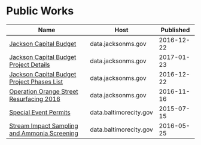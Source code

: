 # Public Works

Name | Host | Published
---- | ---- | ---------
[Jackson Capital Budget](../datasets/gm3p-a6ku.md) | data.jacksonms.gov | 2016-12-22
[Jackson Capital Budget Project Details](../datasets/hnq8-wv4i.md) | data.jacksonms.gov | 2017-01-23
[Jackson Capital Budget Project Phases List](../datasets/7f3h-pm6e.md) | data.jacksonms.gov | 2016-12-22
[Operation Orange Street Resurfacing 2016](../datasets/cmts-m2hf.md) | data.jacksonms.gov | 2016-11-16
[Special Event Permits](../datasets/cdz5-3y2u.md) | data.baltimorecity.gov | 2015-07-15
[Stream Impact Sampling and Ammonia Screening](../datasets/39h2-7kjs.md) | data.baltimorecity.gov | 2016-05-25

